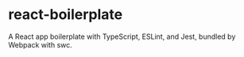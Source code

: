 # react-boilerplate

A React app boilerplate with TypeScript, ESLint, and Jest, bundled by Webpack with swc.
